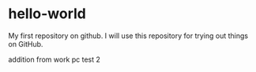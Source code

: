 # hello-world

My first repository on github.
I will use this repository for trying out things on GitHub.

addition from work pc
test 2
